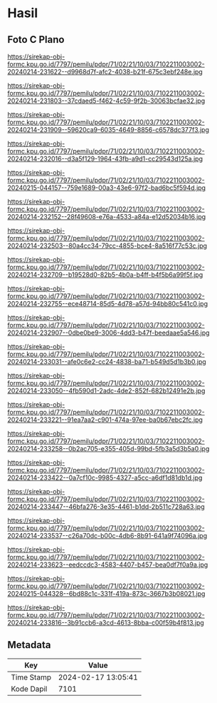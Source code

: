 # Hasil

## Foto C Plano

https://sirekap-obj-formc.kpu.go.id/7797/pemilu/pdpr/71/02/21/10/03/7102211003002-20240214-231622--d9968d7f-afc2-4038-b21f-675c3ebf248e.jpg

https://sirekap-obj-formc.kpu.go.id/7797/pemilu/pdpr/71/02/21/10/03/7102211003002-20240214-231803--37cdaed5-f462-4c59-9f2b-30063bcfae32.jpg

https://sirekap-obj-formc.kpu.go.id/7797/pemilu/pdpr/71/02/21/10/03/7102211003002-20240214-231909--59620ca9-6035-4649-8856-c6578dc377f3.jpg

https://sirekap-obj-formc.kpu.go.id/7797/pemilu/pdpr/71/02/21/10/03/7102211003002-20240214-232016--d3a5f129-1964-43fb-a9d1-cc29543d125a.jpg

https://sirekap-obj-formc.kpu.go.id/7797/pemilu/pdpr/71/02/21/10/03/7102211003002-20240215-044157--759e1689-00a3-43e6-97f2-bad6bc5f594d.jpg

https://sirekap-obj-formc.kpu.go.id/7797/pemilu/pdpr/71/02/21/10/03/7102211003002-20240214-232152--28f49608-e76a-4533-a84a-e12d52034b16.jpg

https://sirekap-obj-formc.kpu.go.id/7797/pemilu/pdpr/71/02/21/10/03/7102211003002-20240214-232503--80a4cc34-79cc-4855-bce4-8a516f77c53c.jpg

https://sirekap-obj-formc.kpu.go.id/7797/pemilu/pdpr/71/02/21/10/03/7102211003002-20240214-232709--b19528d0-82b5-4b0a-b4ff-b4f5b6a99f5f.jpg

https://sirekap-obj-formc.kpu.go.id/7797/pemilu/pdpr/71/02/21/10/03/7102211003002-20240214-232755--ece48714-85d5-4d78-a57d-94bb80c541c0.jpg

https://sirekap-obj-formc.kpu.go.id/7797/pemilu/pdpr/71/02/21/10/03/7102211003002-20240214-232907--0dbe0be9-3006-4dd3-b47f-beedaae5a546.jpg

https://sirekap-obj-formc.kpu.go.id/7797/pemilu/pdpr/71/02/21/10/03/7102211003002-20240214-233031--afe0c6e2-cc24-4838-ba71-b549d5d1b3b0.jpg

https://sirekap-obj-formc.kpu.go.id/7797/pemilu/pdpr/71/02/21/10/03/7102211003002-20240214-233050--4fb590d1-2adc-4de2-852f-682b12491e2b.jpg

https://sirekap-obj-formc.kpu.go.id/7797/pemilu/pdpr/71/02/21/10/03/7102211003002-20240214-233221--91ea7aa2-c901-474a-97ee-ba0b67ebc2fc.jpg

https://sirekap-obj-formc.kpu.go.id/7797/pemilu/pdpr/71/02/21/10/03/7102211003002-20240214-233258--0b2ac705-e355-405d-99bd-5fb3a5d3b5a0.jpg

https://sirekap-obj-formc.kpu.go.id/7797/pemilu/pdpr/71/02/21/10/03/7102211003002-20240214-233422--0a7cf10c-9985-4327-a5cc-a6df1d81db1d.jpg

https://sirekap-obj-formc.kpu.go.id/7797/pemilu/pdpr/71/02/21/10/03/7102211003002-20240214-233447--46bfa276-3e35-4461-b1dd-2b511c728a63.jpg

https://sirekap-obj-formc.kpu.go.id/7797/pemilu/pdpr/71/02/21/10/03/7102211003002-20240214-233537--c26a70dc-b00c-4db6-8b91-641a9f74096a.jpg

https://sirekap-obj-formc.kpu.go.id/7797/pemilu/pdpr/71/02/21/10/03/7102211003002-20240214-233623--eedccdc3-4583-4407-b457-bea0df7f0a9a.jpg

https://sirekap-obj-formc.kpu.go.id/7797/pemilu/pdpr/71/02/21/10/03/7102211003002-20240215-044328--6bd88c1c-331f-419a-873c-3667b3b08021.jpg

https://sirekap-obj-formc.kpu.go.id/7797/pemilu/pdpr/71/02/21/10/03/7102211003002-20240214-233816--3b91ccb6-a3cd-4613-8bba-c00f59b4f813.jpg


## Metadata

| Key        | Value               |
| ---------- | ------------------- |
| Time Stamp | 2024-02-17 13:05:41 |
| Kode Dapil | 7101                |



